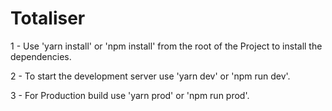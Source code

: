 # Totaliser

1 - Use 'yarn install' or 'npm install' from the root of the Project to install the dependencies.

2 - To start the development server use 'yarn dev' or 'npm run dev'.

3 - For Production build use 'yarn prod' or 'npm run prod'. 





